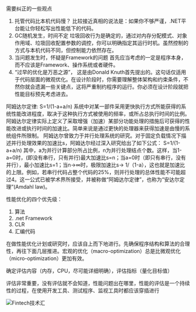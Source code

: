 需要纠正的一些观点
1. 托管代码比本机代码慢？
   比较接近真相的说法是：如果你不够严谨，.NET平台能让你轻松写出性能低下的代码。
2. GC随机发生，时间不定
   垃圾回收行为是确定的，通过对内存分配模式、对象作用域、垃圾回收配置参数的调控，你可以明确指定其运行时机。虽然控制的方式与本机代码不同，但控制能力依然存在。
3. 当问题发生时，怀疑是Framework的问题
   首先应当考虑的一定是程序本身，而不应该是Framework、操作系统或者硬件。
4. “过早的优化是万恶之源”，
   这是由Donald Knuth首先提出的。这句话仅适用于代码层面的微观优化。在设计阶段时，你需要理解整体架构和约束条件，不然你就会遗漏一些关键点，这将严重制约程序的运行。你必须在设计阶段就把性能目标预先考虑进去。

阿姆达尔定律:
S=1/(1-a+a/n)
系统中对某一部件采用更快执行方式所能获得的系统性能改进程度，取决于这种执行方式被使用的频率，或所占总执行时间的比例。阿姆达尔定律实际上定义了采取增强（加速）某部分功能处理的措施后可获得的性能改进或执行时间的加速比。简单来说是通过更快的处理器来获得加速是由慢的系统组件所限制。
阿姆达尔曾致力于并行处理系统的研究。对于固定负载情况下描述并行处理效果的加速比s，阿姆达尔经过深入研究给出了如下公式：
S=1/(1-a+a/n)
其中，a为并行计算部分所占比例，n为并行处理结点个数。这样，当1-a=0时，(即没有串行，只有并行)最大加速比s=n；当a=0时（即只有串行，没有并行），最小加速比s=1；当n→∞时，极限加速比s→ 1/（1-a），这也就是加速比的上限。例如，若串行代码占整个代码的25%，则并行处理的总体性能不可能超过4。这一公式已被学术界所接受，并被称做“阿姆达尔定律”，也称为“安达尔定理”(Amdahl law)。

性能优化的四个优先级：
1. 算法
2. .net Framework
3. CLR
4. 汇编代码

在做性能优化计划或研究时，应该自上而下地进行。先确保程序结构和算法的合理性，再往下面几层推进。宏观的优化（macro-optimization）总是比微观优化（micro-optimization）更加有效。

确定评估内容（内存，CPU，尽可能详细明确），评估指标（量化目标值）

评估非常重要，没有评估就不会知道，性能问题出在哪里，性能的评估是一个持续性的过程，在使用开发工具、测试程序、监视工具时都应该穿插进行

![Fintech技术汇](https://img2020.cnblogs.com/blog/498574/202008/498574-20200801213206265-563825556.jpg)
